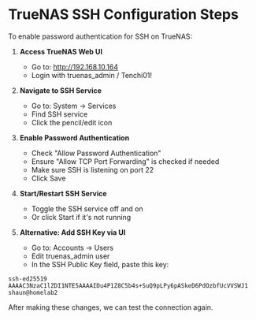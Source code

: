 # TrueNAS SSH Configuration Steps

To enable password authentication for SSH on TrueNAS:

1. **Access TrueNAS Web UI**
   - Go to: http://192.168.10.164
   - Login with truenas_admin / Tenchi01!

2. **Navigate to SSH Service**
   - Go to: System → Services
   - Find SSH service
   - Click the pencil/edit icon

3. **Enable Password Authentication**
   - Check "Allow Password Authentication"
   - Ensure "Allow TCP Port Forwarding" is checked if needed
   - Make sure SSH is listening on port 22
   - Click Save

4. **Start/Restart SSH Service**
   - Toggle the SSH service off and on
   - Or click Start if it's not running

5. **Alternative: Add SSH Key via UI**
   - Go to: Accounts → Users
   - Edit truenas_admin user
   - In the SSH Public Key field, paste this key:

```
ssh-ed25519 AAAAC3NzaC1lZDI1NTE5AAAAIDu4P1Z8C5b4s+SuQ9pLPy6pASkeD6PdOzbfUcVVSWJ1 shaun@homelab2
```

After making these changes, we can test the connection again.